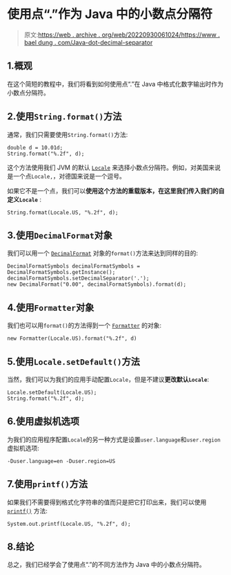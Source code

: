 # 使用点“.”作为 Java 中的小数点分隔符

> 原文:[https://web . archive . org/web/20220930061024/https://www . bael dung . com/Java-dot-decimal-separator](https://web.archive.org/web/20220930061024/https://www.baeldung.com/java-dot-decimal-separator)

## 1.概观

在这个简短的教程中，我们将看到如何使用点“.”在 Java 中格式化数字输出时作为小数点分隔符。

## 2.使用`String.format()`方法

通常，我们只需要使用`String.format()`方法:

```
double d = 10.01d;
String.format("%.2f", d);
```

这个方法使用我们 JVM 的默认 [`Locale`](/web/20220627170218/https://www.baeldung.com/java-8-localization) 来选择小数点分隔符。例如，对美国来说是一个点`Locale,`，对德国来说是一个逗号。

如果它不是一个点，我们可以**使用这个方法的重载版本，在这里我们传入我们的自定义`Locale`** :

```
String.format(Locale.US, "%.2f", d);
```

## 3.使用`DecimalFormat`对象

我们可以用一个 [`DecimalFormat`](/web/20220627170218/https://www.baeldung.com/java-decimalformat) 对象的`format()`方法来达到同样的目的:

```
DecimalFormatSymbols decimalFormatSymbols = DecimalFormatSymbols.getInstance();
decimalFormatSymbols.setDecimalSeparator('.');
new DecimalFormat("0.00", decimalFormatSymbols).format(d);
```

## 4.使用`Formatter`对象

我们也可以用`format()`的方法得到一个 [`Formatter`](/web/20220627170218/https://www.baeldung.com/java-string-formatter) 的对象:

```
new Formatter(Locale.US).format("%.2f", d)
```

## 5.使用`Locale.setDefault()`方法

当然，我们可以为我们的应用手动配置`Locale`，但是不建议**更改默认`Locale`**:

```
Locale.setDefault(Locale.US);
String.format("%.2f", d);
```

## 6.使用虚拟机选项

为我们的应用程序配置`Locale`的另一种方式是设置`user.language`和`user.region`虚拟机选项:

```
-Duser.language=en -Duser.region=US
```

## 7.使用`printf()`方法

如果我们不需要得到格式化字符串的值而只是把它打印出来，我们可以使用 [`printf()`](/web/20220627170218/https://www.baeldung.com/java-printstream-printf) 方法:

```
System.out.printf(Locale.US, "%.2f", d);
```

## 8.结论

总之，我们已经学会了使用点“.”的不同方法作为 Java 中的小数点分隔符。